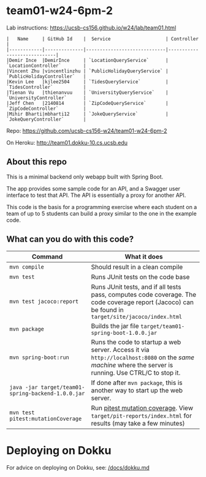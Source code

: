 # team01-w24-6pm-2

Lab instructions: <https://ucsb-cs156.github.io/w24/lab/team01.html>

```
|   Name     | GitHub Id    |  Service                    | Controller                  |
|------------|--------------|-----------------------------|-----------------------------|
|Demir Ince  |DemirInce     | `LocationQueryService`      | `LocationController`        |
|Vincent Zhu |vincentlinzhu | `PublicHolidayQueryService` | `PublicHolidayController`   |
|Kevin Lee   |kjlee2504     | `TidesQueryService`         | `TidesController`           |
|Tienan Vu   |thienanvuu    | `UniversityQueryService`    | `UniversityController`      |
|Jeff Chen   |2140814       | `ZipCodeQueryService`       | `ZipCodeController`         |
|Mihir Bharti|mbharti12     | `JokeQueryService`          | `JokeQueryController`       |
```
Repo: https://github.com/ucsb-cs156-w24/team01-w24-6pm-2

On Heroku: http://team01.dokku-10.cs.ucsb.edu

## About this repo

This is a minimal backend only webapp built with Spring Boot.

The app provides some sample code for an API, and a Swagger user interface
to test that API.  The API is essentially a proxy for another API.

This code is the basis for a programming exercise where each student on a
team of up to 5 students can build a proxy similar to the one in the example code.

## What can you do with this code?

| Command | What it does   |
|----------|---------------------------------------|
| `mvn compile` | Should result in a clean compile |
| `mvn test` | Runs JUnit tests on the code base |
| `mvn test jacoco:report` | Runs JUnit tests, and if all tests pass, computes code coverage.  The code coverage report (Jacoco) can be found in `target/site/jacoco/index.html` |
| `mvn package` | Builds the jar file `target/team01-spring-boot-1.0.0.jar` |
| `mvn spring-boot:run` | Runs the code to startup a web server.  Access it via `http://localhost:8080` on the *same machine* where the server is running.  Use CTRL/C to stop it. |
| `java -jar target/team01-spring-backend-1.0.0.jar` | If done after `mvn package`, this is another way to start up the web server.|
| `mvn test pitest:mutationCoverage` | Run [pitest mutation coverage](https://pitest.org).  View `target/pit-reports/index.html` for results (may take a few minutes)|

# Deploying on Dokku

For advice on deploying on Dokku, see: [/docs/dokku.md](/docs/dokku.md)

